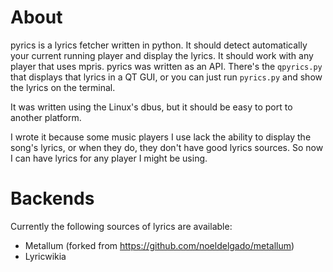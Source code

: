 # About
pyrics is a lyrics fetcher written in python. It should detect automatically your current running player and display the lyrics. It should work with any player that uses mpris. pyrics was written as an API. There's the `qpyrics.py` that displays that lyrics in a QT GUI, or you can just run `pyrics.py` and show the lyrics on the terminal.

It was written using the Linux's dbus, but it should be easy to port to another platform.

I wrote it because some music players I use lack the ability to display the song's lyrics, or when they do, they don't have good lyrics sources. So now I can have lyrics for any player I might be using.

# Backends
Currently the following sources of lyrics are available:
- Metallum (forked from https://github.com/noeldelgado/metallum)
- Lyricwikia

